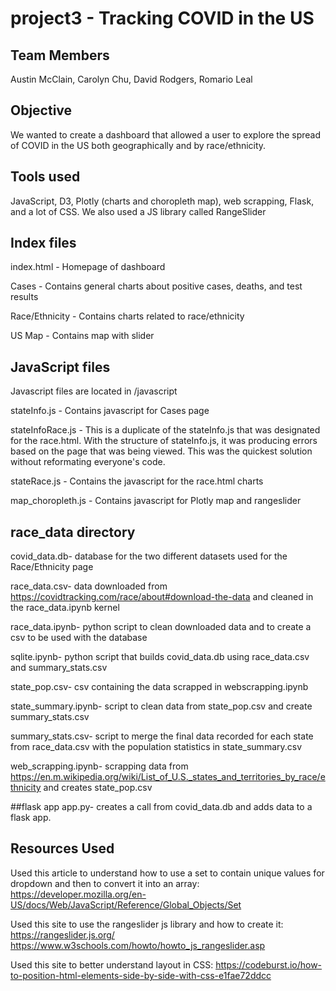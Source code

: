 # project3 - Tracking COVID in the US
## Team Members
Austin McClain, Carolyn Chu, David Rodgers, Romario Leal

## Objective
We wanted to create a dashboard that allowed a user to explore the spread of COVID in the US both geographically and by race/ethnicity.

## Tools used
JavaScript, D3, Plotly (charts and choropleth map), web scrapping, Flask, and a lot of CSS. We also used a JS library called RangeSlider



## Index files

index.html - Homepage of dashboard

Cases - Contains general charts about positive cases, deaths, and test results

Race/Ethnicity - Contains charts related to race/ethnicity

US Map - Contains map with slider



## JavaScript files

Javascript files are located in /javascript

stateInfo.js - Contains javascript for Cases page

stateInfoRace.js - This is a duplicate of the stateInfo.js that was designated for the race.html. With the structure of stateInfo.js, it was producing errors based on the page that was being viewed. This was the quickest solution without reformating everyone's code.

stateRace.js - Contains the javascript for the race.html charts

map_choropleth.js - Contains javascript for Plotly map and rangeslider



## race_data directory

covid_data.db- database for the two different datasets used for the Race/Ethnicity page

race_data.csv- data downloaded from https://covidtracking.com/race/about#download-the-data and cleaned in the race_data.ipynb kernel

race_data.ipynb- python script to clean downloaded data and to create a csv to be used with the database

sqlite.ipynb- python script that builds covid_data.db using race_data.csv and summary_stats.csv

state_pop.csv- csv containing the data scrapped in webscrapping.ipynb

state_summary.ipynb- script to clean data from state_pop.csv and create summary_stats.csv 

summary_stats.csv- script to merge the final data recorded for each state from race_data.csv with the population statistics in state_summary.csv

web_scrapping.ipynb- scrapping data from https://en.m.wikipedia.org/wiki/List_of_U.S._states_and_territories_by_race/ethnicity and creates state_pop.csv



##flask app
app.py- creates a call from covid_data.db and adds data to a flask app.



## Resources Used
Used this article to understand how to use a set to contain unique values for dropdown and then to convert it into an array:
https://developer.mozilla.org/en-US/docs/Web/JavaScript/Reference/Global_Objects/Set

Used this site to use the rangeslider js library and how to create it:
https://rangeslider.js.org/
https://www.w3schools.com/howto/howto_js_rangeslider.asp

Used this site to better understand layout in CSS:
https://codeburst.io/how-to-position-html-elements-side-by-side-with-css-e1fae72ddcc
